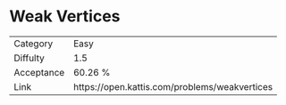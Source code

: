 # Weak Vertices

<table>
    <tr>
        <td>Category</td>
        <td>Easy</td>
    </tr>
    <tr>
        <td>Diffulty</td>
        <td>1.5</td>
    </tr>
    <tr>
        <td>Acceptance</td>
        <td>60.26 %</td>
    </tr>
    <tr>
        <td>Link</td>
        <td>https://open.kattis.com/problems/weakvertices</td>
    </tr>
</table>